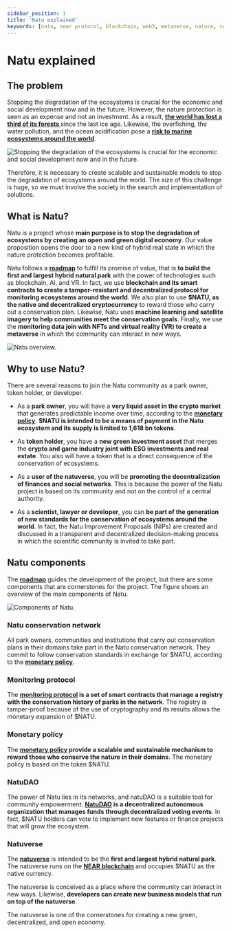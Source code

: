 ```yaml
---
sidebar_position: 1
title: 'Natu explained'
keywords: [natu, near protocol, blockchain, web3, metaverse, nature, conservation]
---
```


# Natu explained
 
## The problem

Stopping the degradation of the ecosystems is crucial for the economic and social development now and in the future. However, the nature protection is seen as an expense and not an investment. As a result, **[the world has lost a third of its forests ](https://ourworldindata.org/world-lost-one-third-forests)** since the last ice age. Likewise, the overfishing, the water pollution, and the ocean acidification pose a **[risk to marine ecosystems around the world](https://ourworldindata.org/coral-reefs)**.

![Stopping the degradation of the ecosystems is crucial for the economic and social development now and in the future.](/img/problem.png)

Therefore, it is necessary to create scalable and sustainable models to stop the degradation of ecosystems around the world. The size of this challenge is huge, so we must involve the society in the search and implementation of solutions. 

## What is Natu?

Natu is a project whose **main purpose is to stop the degradation of ecosystems by creating an open and green digital economy**. Our value proposition opens the door to a new kind of hybrid real state in which the nature protection becomes profitable.

Natu follows a **[roadmap](/roadmap/overview)** to fulfill its promise of value, that is **to build the first and largest hybrid natural park** with the power of technologies such as blockchain, AI, and VR. In fact, we use **blockchain and its smart contracts to create a tamper-resistant and decentralized protocol for monitoring ecosystems around the world**. We also plan to use **\$NATU, as the native and decentralized cryptocurrency** to reward those who carry out a conservation plan. Likewise, Natu uses **machine learning and satellite imagery to help communities meet the conservation goals**. Finally, we use the **monitoring data join with NFTs and virtual reality (VR) to create a metaverse** in which the community can interact in new ways.

![Natu overview.](/img/economics-intro.png) 

## Why to use Natu?

There are several reasons to join the Natu community as a park owner, token holder, or developer.

- As a **park owner**, you will have a **very liquid asset in the crypto market** that generates predictable income over time, according to the **[monetary policy](economics.md)**. **\$NATU is intended to be a means of payment in the Natu ecosystem and its supply is limited to 1,618 bn tokens**.

- As **token holder**, you have a **new green investment asset** that merges the **crypto and game industry joint with ESG investments and real estate**. You also will have a token that is a direct consequence of the conservation of ecosystems. 

- As a **user of the natuverse**, you will be **promoting the decentralization of finances and social networks**. This is because the power of the Natu project is based on its community and not on the control of a central authority.

- As a **scientist, lawyer or developer**, you can **be part of the generation of new standards for the conservation of ecosystems around the world**. In fact, the Natu Improvement Proposals (NIPs) are created and discussed in a transparent and decentralized decision-making process in which the scientific community is invited to take part.

## Natu components

The **[roadmap](/roadmap/overview)** guides the development of the project, but there are some components that are cornerstones for the project. The figure shows an overview of the main components of Natu.  

![Components of Natu.](/img/natu-explained.png)

### Natu conservation network

All park owners, communities and institutions that carry out conservation plans in their domains take part in the Natu conservation network. They commit to follow conservation standards in exchange for \$NATU, according to the **[monetary policy](economics.md)**.

### Monitoring protocol

The **[monitoring protocol](monitoring.md) is a set of smart contracts that manage a registry with the conservation history of parks in the network**. The registry is tamper-proof because of the use of cryptography and its results allows the monetary expansion of \$NATU. 

### Monetary policy

The **[monetary policy](economics.md) provide a scalable and sustainable mechanism to reward those who conserve the nature in their domains**. The monetary policy is based on the token \$NATU.

### NatuDAO

The power of Natu lies in its networks, and natuDAO is a suitable tool for community empowerment. **[NatuDAO](natudao.md) is a decentralized autonomous organization that manages funds through decentralized voting events**. In fact, \$NATU holders can vote to implement new features or finance projects that will grow the ecosystem.

### Natuverse

The **[natuverse](natuverse.md)** is intended to be the **first and largest hybrid natural park**. The natuverse runs on the **[NEAR blockchain](https://near.org/)** and occupies \$NATU as the native currency.

The natuverse is conceived as a place where the community can interact in new ways. Likewise, **developers can create new business models that run on top of the natuverse**.

The natuverse is one of the cornerstones for creating a new green, decentralized, and open economy.
